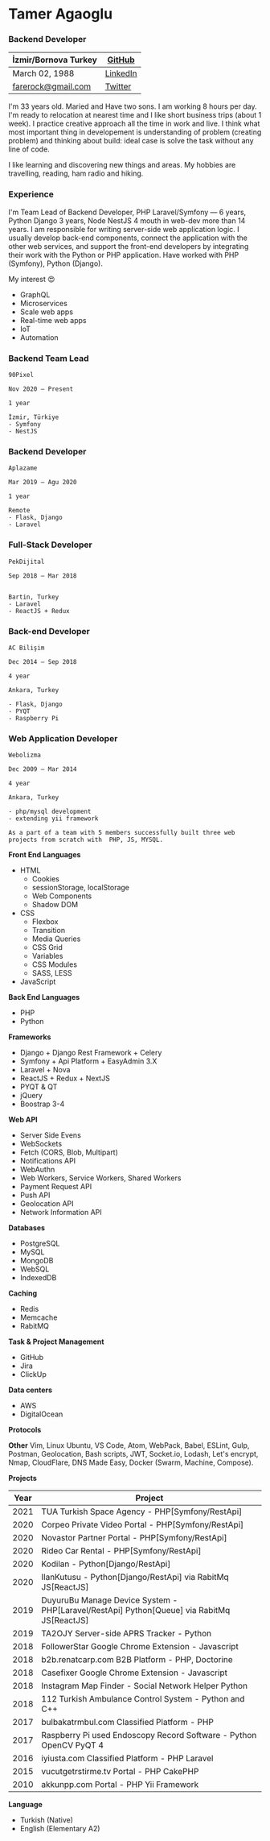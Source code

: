 # Tamer Agaoglu
### Backend Developer

İzmir/Bornova Turkey | [GitHub](https://github.com/tamert)|
---- | ----
March 02, 1988 | [LinkedIn](https://www.linkedin.com/in/tamer-a-4325341b/)
farerock@gmail.com | [Twitter](https://twitter.com/t_agaoglu)
  
I'm 33 years old. Maried and Have two sons. I am working 8 hours per day. I'm ready to relocation at nearest time and I like short business trips (about 1 week). I practice creative approach all the time in work and live. I think what most important thing in developement is understanding of problem (creating problem) and thinking about build: ideal case is solve the task without any line of code.

I like learning and discovering new things and areas. My hobbies are travelling, reading, ham radio and hiking.

### Experience

I'm Team Lead of Backend Developer, PHP Laravel/Symfony — 6 years, Python Django 3 years, Node NestJS 4 mouth in web-dev more than 14 years.
I am responsible for writing server-side web application logic. I usually develop back-end components, connect the application with the other web services, and support the front-end developers by integrating their work with the Python or PHP application. Have worked with PHP (Symfony), Python (Django). 

My interest :heart_eyes:

- GraphQL
- Microservices
- Scale web apps
- Real-time web apps
- IoT
- Automation


### Backend Team Lead
```
90Pixel

Nov 2020 – Present

1 year

İzmir, Türkiye
- Symfony
- NestJS
```

### Backend Developer
```
Aplazame

Mar 2019 – Agu 2020

1 year

Remote
- Flask, Django
- Laravel
```

### Full-Stack Developer
```
PekDijital

Sep 2018 – Mar 2018


Bartin, Turkey
- Laravel
- ReactJS + Redux
```

### Back-end Developer
```
AC Bilişim

Dec 2014 – Sep 2018

4 year

Ankara, Turkey

- Flask, Django
- PYQT
- Raspberry Pi
```


### Web Application Developer
```
Webolizma

Dec 2009 – Mar 2014

4 year

Ankara, Turkey

- php/mysql development
- extending yii framework

As a part of a team with 5 members successfully built three web projects from scratch with  PHP, JS, MYSQL.

```



**Front End Languages**
- HTML
    - Cookies
    - sessionStorage, localStorage
    - Web Components
    - Shadow DOM
- CSS
    - Flexbox
    - Transition
    - Media Queries
    - CSS Grid
    - Variables
    - CSS Modules
    - SASS, LESS
- JavaScript

**Back End Languages**
- PHP
- Python

**Frameworks**
- Django + Django Rest Framework + Celery
- Symfony + Api Platform + EasyAdmin 3.X
- Laravel + Nova
- ReactJS + Redux + NextJS
- PYQT & QT
- jQuery
- Boostrap 3-4

**Web API**
- Server Side Evens
- WebSockets
- Fetch (CORS, Blob, Multipart)
- Notifications API
- WebAuthn
- Web Workers, Service Workers, Shared Workers
- Payment Request API
- Push API
- Geolocation API
- Network Information API

**Databases**
- PostgreSQL
- MySQL
- MongoDB
- WebSQL
- IndexedDB

**Caching**
- Redis
- Memcache
- RabitMQ

**Task & Project Management**
- GitHub
- Jira
- ClickUp

**Data centers**
- AWS
- DigitalOcean

**Protocols**

**Other**
Vim, Linux Ubuntu, VS Code, Atom, WebPack, Babel, ESLint, Gulp, Postman, Geolocation, Bash scripts, JWT, Socket.io, Lodash, Let's encrypt, Nmap, CloudFlare, DNS Made Easy, Docker (Swarm, Machine, Compose).


**Projects**

Year|Project|
---- | ---- 
2021 | TUA Turkish Space Agency	- PHP[Symfony/RestApi]
2020 | Corpeo Private Video Portal - PHP[Symfony/RestApi]
2020 | Novastor	Partner Portal - PHP[Symfony/RestApi]
2020 | Rideo Car Rental - PHP[Symfony/RestApi]
2020 | Kodilan - Python[Django/RestApi]
2020 | IlanKutusu - Python[Django/RestApi] via RabitMq JS[ReactJS]
2019 | DuyuruBu	Manage Device System - PHP[Laravel/RestApi] Python[Queue] via RabitMq JS[ReactJS]
2019 | TA2OJY Server-side APRS Tracker - Python
2018 | FollowerStar	Google Chrome Extension - Javascript
2018 | b2b.renatcarp.com B2B Platform - PHP, Doctorine
2018 | Casefixer Google Chrome Extension - Javascript
2018 | Instagram Map Finder - Social Network Helper	Python
2018 | 112 Turkish Ambulance Control System - Python and C++
2017 | bulbakatrmbul.com Classified Platform - PHP
2017 | Raspberry Pi used Endoscopy Record Software - Python OpenCV PyQT 4
2016 | iyiusta.com Classified Platform - PHP Laravel
2015 | vucutgetrstirme.tv	Portal - PHP CakePHP
2010 | akkunpp.com	Portal - PHP Yii Framework

**Language**
- Turkish (Native)
- English (Elementary A2)
